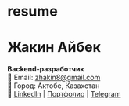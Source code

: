 # resume
# Жакин Айбек
**Backend-разработчик**  
📧 Email: zhakin8@gmail.com  
📍 Город: Актобе, Казахстан  
🔗 [LinkedIn](https://linkedin.com/in/example) | [Портфолио](https://example.com) | [Telegram](https://t.me/example)
